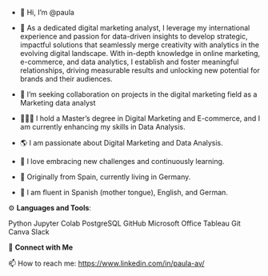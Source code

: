 - 👋 Hi, I’m @paula 
- 👀 As a dedicated digital marketing analyst, I leverage my international experience and passion for data-driven insights to develop strategic, impactful solutions that seamlessly merge creativity with analytics in the evolving digital landscape. With in-depth knowledge in online marketing, e-commerce, and data analytics, I establish and foster meaningful relationships, driving measurable results and unlocking new potential for brands and their audiences.

- 💞️ I’m seeking collaboration on projects in the digital marketing field as a Marketing data analyst
- 👨🏼‍🎓 I hold a Master’s degree in Digital Marketing and E-commerce, and I am currently enhancing my skills in Data Analysis.
- 🌎 I am passionate about Digital Marketing and Data Analysis.
- 🌱 I love embracing new challenges and continuously learning.
- 📍 Originally from Spain, currently living in Germany.
- 💬 I am fluent in Spanish (mother tongue), English, and German.

⚙ **Languages and Tools**:

Python  Jupyter    Colab  PostgreSQL  GitHub  Microsoft Office  Tableau  Git  Canva  Slack

🔗 **Connect with Me**

  📫 How to reach me: https://www.linkedin.com/in/paula-av/
  
<!---
paulaavz/paulaavz is a ✨ special ✨ repository because its `README.md` (this file) appears on your GitHub profile.
You can click the Preview link to take a look at your changes.
--->

